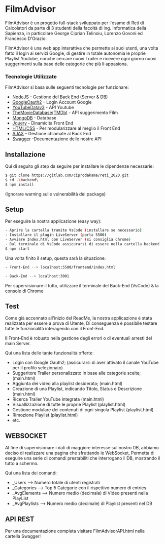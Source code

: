 # FilmAdvisor
FilmAdvisor è un progetto full-stack sviluppato per l'esame di Reti di Calcolatori da parte di 3 studenti della facoltà di Ing. Informatica della Sapienza, in particolare George Ciprian Telinoiu, Lorenzo Govoni ed Francesco D'Orazio.

FilmAdvisor è una web app interattiva che permette ai suoi utenti, una volta fatto il login ai servizi Google, di gestire in totale autonomia le proprie Playlist Youtube, nonchè cercare nuovi Trailer e ricevere ogni giorno nuovi suggerimenti sulla base delle categorie che più li appasiona.

### Tecnologie Utilizzate
FilmAdvisor si basa sulle seguenti tecnologie per funzionare:

* [NodeJS] - Gestione del Back End (Server & DB)
* [GoogleOauth2] - Login Account Google
* [YouTubeDatav3] - API Youtube
* [TheMovieDatabase(TMDb)] - API suggerimento Film
* [MongoDB] - Database
* [Jquery] - Dinamicità Front End
* [HTML/CSS] - Per modularizzare al meglio il Front End
* [AJAX] - Gestione chiamate al Back End
* [Swagger] -Documentazione delle nostre API

## Installazione
Qui di seguito gli step da seguire per installare le dipendenze necessarie:
```sh
$ git clone https://gitlab.com/ciprodakama/reti_2020.git
$ cd .\backend\
$ npm install
```
(Ignorare warning sulle vulnerabilità dei package)

## Setup
Per eseguire la nostra applicazione (easy way):
```sh
- Aprire la cartella tramite VsCode (installare se necessario)
- Installare il plugin LiveServer (porta 5500)
- Avviare Index.html con LiveServer (si consiglia Chrome)
- Dal terminale di VsCode assicurarsi di essere nella cartella backend 
$ npm start
```

Una volta finito il setup, questa sarà la situazione:
```sh
- Front-End --> localhost:5500/frontend/index.html

- Back-End --> localhost:3001
```
Per supervisionare il tutto, utilizzare il terminale del Back-End (VsCode) & la console di Chrome

## Test
Come già accennato all'inizio del ReadMe, la nostra applicazione è stata realizzata per essere a prova di Utente,
Di conseguenza è possibile testare tutte le funzionalità interagendo con il Front-End.

Il Front-End è robusto nella gestione degli errori o di eventuali arresti del main Server.

Qui una lista delle tante funzionalità offerte:

- Login con Google Oauth2; (assicurarsi di aver attivato il canale YouTube per il profilo selezionato)
- Suggeritore Trailer personalizzato in base alle categorie scelte; (main.html)
- Aggiunta dei video alla playlist desiderata; (main.html)
- Creazione di una Playlist, indicando Titolo, Status e Descrizione (main.html)
- Ricerca Trailer YouTube integrata (main.html)
- Visuallizzazione di tutte le proprie Playlist (playlist.html)
- Gestione modulare dei contenuti di ogni singola Playlist (playlist.html)
- Rimozione Playlist (playlist.html)
- etc.

## WEBSOCKET
Al fine di supervisionare i dati di maggiore interesse sul nostro DB, abbiamo deciso di realizzare una pagina che sfruttando le WebSocket,
Permetta di eseguire una serie di comandi prestabiliti che interrogano il DB, mostrando il tutto a schermo.

Qui una lista dei comandi:
- _Users --> Numero totale di utenti registrati
- _Categories --> Top 5 Categorie con il rispettivo numero di entries 
- _AvgElements --> Numero medio (decimale) di Video presenti nella PlayList
- _AvgPlaylists --> Numero medio (decimale) di Playlist presenti nel DB


## API REST
Per una documentazione completa visitare FilmAdvisorAPI.html nella cartella Swagger!

[//]: # (Abbreviazioni per i link utilizzati nella descrizione del progetto)
[NodeJS]:                   <https://nodejs.org/it/about/>
[GoogleOauth2]:             <https://developers.google.com/identity/protocols/oauth2>
[YouTubeDatav3]:            <https://developers.google.com/youtube/v3>
[TheMovieDatabase(TMDb)]:   <https://developers.themoviedb.org/3/getting-started/introduction>
[MongoDB]:                  <https://docs.mongodb.com/manual/>
[Jquery]:                   <https://api.jquery.com/>
[HTML/CSS]:                 <>
[AJAX]:                     <https://api.jquery.com/jquery.ajax/#jQuery-ajax-url-settings>
[Swagger]:                  <https://swagger.io/> 